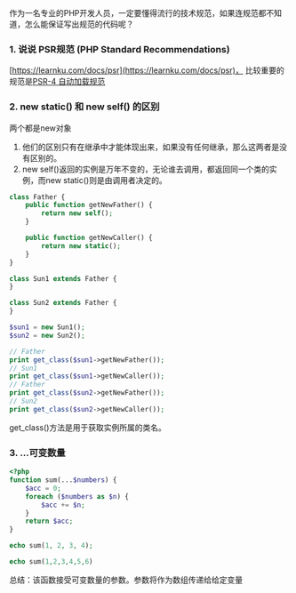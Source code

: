 作为一名专业的PHP开发人员，一定要懂得流行的技术规范，如果连规范都不知道，怎么能保证写出规范的代码呢？

### 1. 说说 PSR规范 (PHP Standard Recommendations)
[https://learnku.com/docs/psr](https://learnku.com/docs/psr)，
比较重要的规范是[PSR-4 自动加载规范]([https://learnku.com/docs/psr/psr-4-autoloader-example/1609](https://learnku.com/docs/psr/psr-4-autoloader-example/1609)
)


### 2. new static() 和 new self() 的区别

两个都是new对象
1. 他们的区别只有在继承中才能体现出来，如果没有任何继承，那么这两者是没有区别的。
2. new self()返回的实例是万年不变的，无论谁去调用，都返回同一个类的实例，而new static()则是由调用者决定的。

```php
class Father {
    public function getNewFather() {
        return new self();
    }

    public function getNewCaller() {
        return new static();
    }
}

class Sun1 extends Father {
}

class Sun2 extends Father {
}

$sun1 = new Sun1();
$sun2 = new Sun2();

// Father
print get_class($sun1->getNewFather());
// Sun1
print get_class($sun1->getNewCaller());
// Father
print get_class($sun2->getNewFather());
// Sun2
print get_class($sun2->getNewCaller());
```

get_class()方法是用于获取实例所属的类名。

### 3.  ...可变数量

```php
<?php
function sum(...$numbers) {
    $acc = 0;
    foreach ($numbers as $n) {
        $acc += $n;
    }
    return $acc;
}

echo sum(1, 2, 3, 4);

echo sum(1,2,3,4,5,6)
```



总结：该函数接受可变数量的参数。参数将作为数组传递给给定变量
